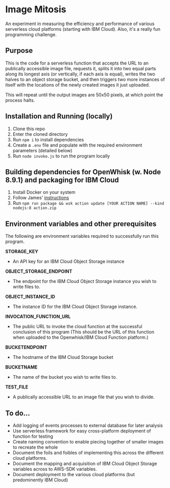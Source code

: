 # Image Mitosis
An experiment in measuring the efficiency and performance of various serverless cloud platforms (starting with IBM Cloud). Also, it's a really fun programming challenge.

## Purpose

This is the code for a serverless function that accepts the URL to an publically accessible image file, requests it, splits it into two equal parts along its longest axis (or vertically, if each axis is equal), writes the two halves to an object storage bucket, and then triggers two more instances of itself with the locations of the newly created images it just uploaded.

This will repeat until the output images are 50x50 pixels, at which point the process halts.

## Installation and Running (locally)
1. Clone this repo
2. Enter the cloned directory
3. Run `npm i` to install dependencies
4. Create a `.env` file and populate with the required environment parameters (detailed below)
5. Run `node invoke.js` to run the program locally

## Building dependencies for OpenWhisk (w. Node 8.9.1) and packaging for IBM Cloud

1. Install Docker on your system
2. Follow James' [instructions](http://jamesthom.as/blog/2016/11/28/npm-modules-in-openwhisk/)
3. Run `npm run package && wsk action update [YOUR ACTION NAME] --kind nodejs:8 action.zip`

## Environment variables and other prerequisites

The following are environment variables required to successfully run this program.

**STORAGE_KEY**
- An API key for an IBM Cloud Object Storage instance

**OBJECT_STORAGE_ENDPOINT**
- The endpoint for the IBM Cloud Object Storage instance you wish to write files to.

**OBJECT_INSTANCE_ID**
- The instance ID for the IBM Cloud Object Storage instance. 

**INVOCATION_FUNCTION_URL**
- The public URL to invoke the cloud function at the successful conclusion of this 
program (This should be the URL of this function when uploaded to the Openwhisk/IBM Cloud Function platform.)

**BUCKETENDPOINT**
- The hostname of the IBM Cloud Storage bucket

**BUCKETNAME**
- The name of the bucket you wish to write files to.

**TEST_FILE**
- A publically accessible URL to an image file that you wish to divide.

## To do...

- Add logging of events processes to external database for later analysis
- Use serverless framework for easy cross-platform deployment of function for testing
- Create naming convention to enable piecing together of smaller images to recreate the whole
- Document the foils and foibles of implementing this across the different cloud platforms.
- Document the mapping and acquisition of IBM Cloud Object Storage variables across to AWS-SDK variables.
- Document deployment to the various cloud platforms (but predominently IBM Cloud)